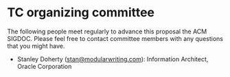 # TC organizing committee

The following people meet regularly to advance this proposal the ACM SIGDOC. Please feel free to contact committee members with any questions that you might have. 

* Stanley Doherty (stan@modularwriting.com): Information Architect, Oracle Corporation 
